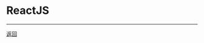 # ReactJS

---

[返回](/repository/libraries/README.md#reactjsrepositorylibrariesreactreadmemdreactjs)